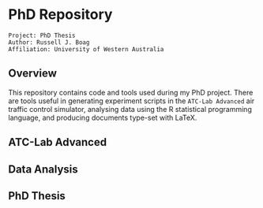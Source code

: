 # PhD Repository
```
Project: PhD Thesis
Author: Russell J. Boag
Affiliation: University of Western Australia
```
## Overview
This repository contains code and tools used during my PhD project. There are tools useful in generating experiment scripts in the `ATC-Lab Advanced` air traffic control simulator, analysing data using the R statistical programming language, and producing documents type-set with LaTeX.

## ATC-Lab Advanced

## Data Analysis

## PhD Thesis
